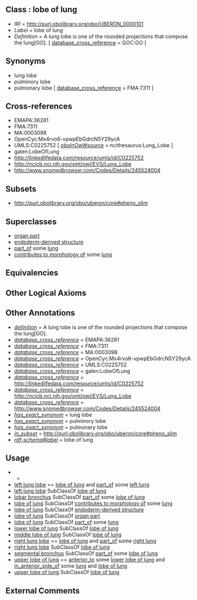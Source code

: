 
## Class : lobe of lung

 * *IRI* = http://purl.obolibrary.org/obo/UBERON_0000101
 * *Label* = lobe of lung
 * *Definition* = A lung lobe is one of the rounded projections that compose the lung[GO]. [ [database_cross_reference](../../ef/oboInOwl#hasDbXref.md) = GOC:GO ]

## Synonyms

 * lung lobe
 * pulminory lobe
 * pulmonary lobe [ [database_cross_reference](../../ef/oboInOwl#hasDbXref.md) = FMA:7311 ]

## Cross-references

 * EMAPA:36281
 * FMA:7311
 * MA:0003098
 * OpenCyc:Mx4rvo6-vpwpEbGdrcN5Y29ycA
 * UMLS:C0225752 [ [oboInOwl#source](../../ce/oboInOwl#source.md) = ncithesaurus:Lung_Lobe ]
 * galen:LobeOfLung
 * http://linkedlifedata.com/resource/umls/id/C0225752
 * http://ncicb.nci.nih.gov/xml/owl/EVS/Lung_Lobe
 * http://www.snomedbrowser.com/Codes/Details/245524004

## Subsets

 * http://purl.obolibrary.org/obo/uberon/core#pheno_slim

## Superclasses

 * [organ part](../../UBERON/64/UBERON_0000064.md)
 * [endoderm-derived structure](../../UBERON/19/UBERON_0004119.md)
 * [part_of](../../BFO/50/BFO_0000050.md) some [lung](../../UBERON/48/UBERON_0002048.md)
 * [contributes to morphology of](../../RO/33/RO_0002433.md) some [lung](../../UBERON/48/UBERON_0002048.md)

## Equivalencies


## Other Logical Axioms


## Other Annotations

 * *[definition](../../IAO/15/IAO_0000115.md)* = A lung lobe is one of the rounded projections that compose the lung[GO].
 * *[database_cross_reference](../../ef/oboInOwl#hasDbXref.md)* = EMAPA:36281
 * *[database_cross_reference](../../ef/oboInOwl#hasDbXref.md)* = FMA:7311
 * *[database_cross_reference](../../ef/oboInOwl#hasDbXref.md)* = MA:0003098
 * *[database_cross_reference](../../ef/oboInOwl#hasDbXref.md)* = OpenCyc:Mx4rvo6-vpwpEbGdrcN5Y29ycA
 * *[database_cross_reference](../../ef/oboInOwl#hasDbXref.md)* = UMLS:C0225752
 * *[database_cross_reference](../../ef/oboInOwl#hasDbXref.md)* = galen:LobeOfLung
 * *[database_cross_reference](../../ef/oboInOwl#hasDbXref.md)* = http://linkedlifedata.com/resource/umls/id/C0225752
 * *[database_cross_reference](../../ef/oboInOwl#hasDbXref.md)* = http://ncicb.nci.nih.gov/xml/owl/EVS/Lung_Lobe
 * *[database_cross_reference](../../ef/oboInOwl#hasDbXref.md)* = http://www.snomedbrowser.com/Codes/Details/245524004
 * *[has_exact_synonym](../../ym/oboInOwl#hasExactSynonym.md)* = lung lobe
 * *[has_exact_synonym](../../ym/oboInOwl#hasExactSynonym.md)* = pulminory lobe
 * *[has_exact_synonym](../../ym/oboInOwl#hasExactSynonym.md)* = pulmonary lobe
 * *[in_subset](../../et/oboInOwl#inSubset.md)* = http://purl.obolibrary.org/obo/uberon/core#pheno_slim
 * *[rdf-schema#label](../../el/rdf-schema#label.md)* = lobe of lung

## Usage

 * -
 * [left lung lobe](../../UBERON/51/UBERON_0008951.md) == [lobe of lung](../../UBERON/01/UBERON_0000101.md) and [part_of](../../BFO/50/BFO_0000050.md) some [left lung](../../UBERON/68/UBERON_0002168.md)
 * [left lung lobe](../../UBERON/51/UBERON_0008951.md) SubClassOf [lobe of lung](../../UBERON/01/UBERON_0000101.md)
 * [lobar bronchus](../../UBERON/83/UBERON_0002183.md) SubClassOf [part_of](../../BFO/50/BFO_0000050.md) some [lobe of lung](../../UBERON/01/UBERON_0000101.md)
 * [lobe of lung](../../UBERON/01/UBERON_0000101.md) SubClassOf [contributes to morphology of](../../RO/33/RO_0002433.md) some [lung](../../UBERON/48/UBERON_0002048.md)
 * [lobe of lung](../../UBERON/01/UBERON_0000101.md) SubClassOf [endoderm-derived structure](../../UBERON/19/UBERON_0004119.md)
 * [lobe of lung](../../UBERON/01/UBERON_0000101.md) SubClassOf [organ part](../../UBERON/64/UBERON_0000064.md)
 * [lobe of lung](../../UBERON/01/UBERON_0000101.md) SubClassOf [part_of](../../BFO/50/BFO_0000050.md) some [lung](../../UBERON/48/UBERON_0002048.md)
 * [lower lobe of lung](../../UBERON/49/UBERON_0008949.md) SubClassOf [lobe of lung](../../UBERON/01/UBERON_0000101.md)
 * [middle lobe of lung](../../UBERON/55/UBERON_0008955.md) SubClassOf [lobe of lung](../../UBERON/01/UBERON_0000101.md)
 * [right lung lobe](../../UBERON/18/UBERON_0006518.md) == [lobe of lung](../../UBERON/01/UBERON_0000101.md) and [part_of](../../BFO/50/BFO_0000050.md) some [right lung](../../UBERON/67/UBERON_0002167.md)
 * [right lung lobe](../../UBERON/18/UBERON_0006518.md) SubClassOf [lobe of lung](../../UBERON/01/UBERON_0000101.md)
 * [segmental bronchus](../../UBERON/84/UBERON_0002184.md) SubClassOf [part_of](../../BFO/50/BFO_0000050.md) some [lobe of lung](../../UBERON/01/UBERON_0000101.md)
 * [upper lobe of lung](../../UBERON/48/UBERON_0008948.md) == [anterior_to](../../BSPO/96/BSPO_0000096.md) some [lower lobe of lung](../../UBERON/49/UBERON_0008949.md) and [in_anterior_side_of](../../BSPO/23/BSPO_0000123.md) some [lung](../../UBERON/48/UBERON_0002048.md) and [lobe of lung](../../UBERON/01/UBERON_0000101.md)
 * [upper lobe of lung](../../UBERON/48/UBERON_0008948.md) SubClassOf [lobe of lung](../../UBERON/01/UBERON_0000101.md)

## External Comments

